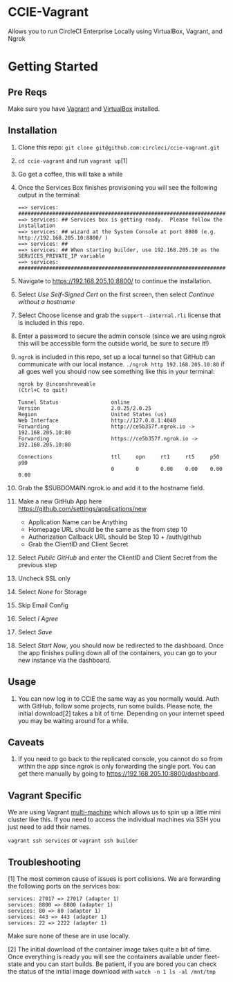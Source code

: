# CCIE-Vagrant

Allows you to run CircleCI Enterprise Locally using VirtualBox, Vagrant, and Ngrok


# Getting Started

## Pre Reqs
Make sure you have [Vagrant](https://www.vagrantup.com/) and [VirtualBox](https://www.virtualbox.org/wiki/Downloads) installed.

## Installation
1. Clone this repo: `git clone git@github.com:circleci/ccie-vagrant.git`
2. `cd ccie-vagrant` and run `vagrant up`[1]
3. Go get a coffee, this will take a while
4. Once the Services Box finishes provisioning you will see the following output in the terminal:

    ```
    ==> services: ####################################################################################
    ==> services: ## Services box is getting ready.  Please follow the installation
    ==> services: ## wizard at the System Console at port 8800 (e.g. http://192.168.205.10:8800/ )
    ==> services: ##
    ==> services: ## When starting builder, use 192.168.205.10 as the SERVICES_PRIVATE_IP variable
    ==> services: ####################################################################################
    ```
5. Navigate to https://192.168.205.10:8800/ to continue the installation.
6. Select *Use Self-Signed Cert* on the first screen, then select *Continue without a hostname*
7. Select Choose license and grab the `support--internal.rli` license that is included in this repo.
8. Enter a password to secure the admin console (since we are using ngrok this will be accessible form the outside world, be sure to secure it!)
9. `ngrok` is included in this repo, set up a local tunnel so that GitHub can communicate with our local instance. `./ngrok http 192.168.205.10:80` if all goes well you should now see something like this in your terminal:

    ```
    ngrok by @inconshreveable                                                                                             (Ctrl+C to quit)

    Tunnel Status                 online
    Version                       2.0.25/2.0.25
    Region                        United States (us)
    Web Interface                 http://127.0.0.1:4040
    Forwarding                    http://ce5b357f.ngrok.io -> 192.168.205.10:80
    Forwarding                    https://ce5b357f.ngrok.io -> 192.168.205.10:80

    Connections                   ttl     opn     rt1     rt5     p50     p90
                                  0       0       0.00    0.00    0.00    0.00
    ```
10. Grab the $SUBDOMAIN.ngrok.io and add it to the hostname field.
11. Make a new GitHub App here https://github.com/settings/applications/new
    * Application Name can be Anything
    * Homepage URL should be the same as the from step 10
    * Authorization Callback URL should be Step 10 + /auth/github
    * Grab the ClientID and Client Secret
12. Select *Public GitHub* and enter the ClientID and Client Secret from the previous step
13. Uncheck SSL only
14. Select *None* for Storage
15. Skip Email Config
16. Select *I Agree*
17. Select *Save*
18. Select *Start Now*, you should now be redirected to the dashboard. Once the app finishes
pulling down all of the containers, you can go to your new instance via the dashboard.

## Usage

1. You can now log in to CCIE the same way as you normally would. Auth with GitHub, follow some projects, run some builds. Please note, the initial download[2] takes a bit of time. Depending on your internet speed you may be waiting around for a while.

## Caveats

1. If you need to go back to the replicated console, you cannot do so from within the app since ngrok is only forwarding the single port. You can get there manually by going to https://192.168.205.10:8800/dashboard.

## Vagrant Specific

We are using Vagrant [multi-machine](https://www.vagrantup.com/docs/multi-machine/) which allows us to spin up a little mini cluster like this. If you need to access the individual machines via SSH you just need to add their names.

`vagrant ssh services` or `vagrant ssh builder`
## Troubleshooting
[1] The most common cause of issues is port collisions. We are forwarding the following
ports on the services box:

```
services: 27017 => 27017 (adapter 1)
services: 8800 => 8800 (adapter 1)
services: 80 => 80 (adapter 1)
services: 443 => 443 (adapter 1)
services: 22 => 2222 (adapter 1)
```

Make sure none of these are in use locally.

[2] The initial download of the container image takes quite a bit of time. Once everything is ready you will see the containers available under fleet-state and you can start builds. Be patient, if you are bored you can check the status of the initial image download with `watch -n 1 ls -al /mnt/tmp`
